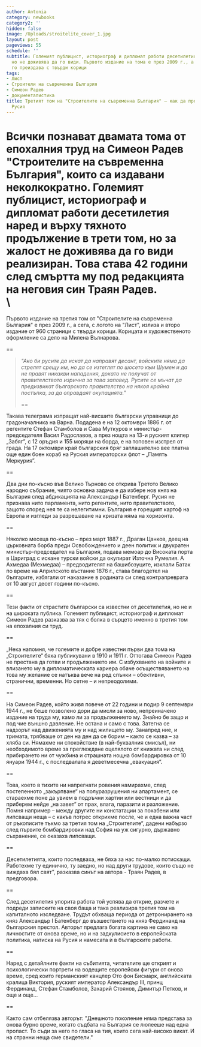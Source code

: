 ```yaml
---
author: Antonia
category: newbooks
category2: ''
hidden: false
image: /Uploads/stroitelite_cover_1.jpg
layout: post
pageviews: 55
schedule: ''
subtitle: Големият публицист, историограф и дипломат работи десетилетия върху него,
  но не доживява да го види. Първото издание на тома е през 2009 г., а сега "Лист"
  го преиздава с твърди корици
tags:
- Лист
- Строители на съвременна България
- Симеон Радев
- документалистика
title: Третият том на "Строителите на съвременна България" – как да противостоиш на
  Русия
---
```


Всички познават двамата тома от епохалния труд на Симеон Радев "Строителите на съвременна България", които са издавани неколкократно. Големият публицист, историограф и дипломат работи десетилетия наред и върху тяхното продължение в трети том, но за жалост не доживява да го види реализиран. Това става 42 години след смъртта му под редакцията на неговия син Траян Радев. \
\
==

Първото издание на третия том от "Строителите на съвременна България" е през 2009 г., а сега, с логото на "Лист", излиза и второ издание от 960 страници с твърди корици. Корицата и художественото оформление са дело на Милена Вълнарова.

\==

> *"Ако би русите да искат да направят десант, войските няма да стрелят срещу им, но да се изтеглят по шосето към Шумен и да не правят никакви нападения, докато не получат от правителството изрична за това заповед. Русите се мъчат да предизвикат българското правителство на някоя крайна постъпка, за да оправдаят окупацията."*
>
> \==

Такава телеграма изпращат най-висшите български управници до градоначалника на Варна. Подадена е на 12 октомври 1886 г. от регентите Стефан Стамболов и Сава Муткуров и министър-председателя Васил Радославов, а през нощта на 13-и руският клипер „Забяг”, с 12 оръдия и 155 моряци на борда, е на топовен изстрел от града. На 17 октомври край българския бряг заплашително вее платна още един боен кораб на Руския императорски флот – „Память Меркурия”. 

\==

Два дни по-късно във Велико Търново се открива Третото Велико народно събрание, чиято основна задача е да избере нов княз на България след абдикацията на Александър I Батенберг. Русия не признава нито парламента, нито регентите, нито правителството, защото според нея те са нелегитимни. България е горещият картоф на Европа и изгледи за разрешаване на кризата няма на хоризонта.

\==

Няколко месеца по-късно – през март 1887 г., Драган Цанков, деец на църковната борба преди Освобождението и деен политик и двукратен министър-председател на България, подава мемоар до Високата порта в Цариград с искане турски войски да окупират Източна Румелия. А Ахмедаа (Мехмедаа) – предводителят на башибозуците, изклали Батак по време на Априлското въстание 1876 г., става благодетел на българите, избягали от наказание в родината си след контрапреврата от 10 август десет години по-късно.

\==

Тези факти от страстите български са известни от десетилетия, но не и на широката публика. Големият публицист, историограф и дипломат Симеон Радев разказва за тях с болка в сърцето именно в третия том на епохалния си труд.

\==

„Нека напомня, че големите и добре известни първи два тома на „Строителите“ бяха публикувани в 1910 и 1911 г. Оттогава Симеон Радев не престана да готви и продължението им. С избухването на войните и влизането му в дипломатическата кариера обаче осъществяването на това му желание се натъква вече на ред спънки – обективни, странични, временни. Но сетне – и непреодолими. 

\==

На Симеон Радев, който живя повече от 22 години и подир 9 септември 1944 г., не беше позволено дори да мисли за ново, непреиначено издание на труда му, камо ли за продължението му. Знайно бе защо и под чие външно давление. Не остана и само с това. Затегна се надзорът над движенията му и над жилището му. Занапред ние, и тримата, трябваше от ден на ден да се борим – както се казва – за хляба си. Нямахме ни спокойствие (в най-буквалния смисъл), ни необходимото време за преглеждане оцелялото от книжата ни след прибирането ни от чужбина и страшната нощна бомбардировка от 10 януари 1944 г., с  последвалата я деветмесечна „евакуация“. 

\==

Това, което в тихите ни напрегнати ровения намирахме, след постепенното „закърпване“ на полуразрушения ни апартамент, се стараехме поне да увием в подръчни хартии или вестници и да приберем нейде „на завет“ от прах, влага, паразити и разложение. Помня например – между другите ни констатации за похабени или липсващи неща – с какъв потрес открихме после, че и една важна част от ръкописите тъкмо за третия том на „Строителите“, дадени набързо след първите бомбардировки над София на уж сигурно, държавно съхранение, се оказаха липсващи. 

\==

Десетилетията, които последваха, не бяха за нас по-малко потискащи. Работехме ту единично, ту заедно, но над други трудове, които също не виждаха бял свят”, разказва синът на автора - Траян Радев, в предговора. 

\==

След десетилетия упорита работа той успява да открие, разчете и подреди записките на своя баща и така реализира третия том на капиталното изследване. Трудът обхваща периода от детронирането на княз Александър I Батенберг до възшествието на княз Фердинанд на българския престол. Авторът предлага богата картина не само на личностите от онова време, но и на задкулисието в европейската политика, натиска на Русия и намесата ѝ в българските работи. 

\==

Наред с детайлните факти на събитията, читателите ще открият и психологически портрети на водещите европейски фигури от онова време, сред които германският канцлер Ото фон Бисмарк, английската кралица Виктория, руският император Александър III, принц Фердинанд, Стефан Стамболов, Захарий Стоянов, Димитър Петков, и още и още...

\==

Както сам отбелязва авторът: "Днешното поколение няма представа за онова бурно време, когато съдбата на България се люлееше над една пропаст. То съди за него по гласа на тия, които сега най-високо викат. И на странни неща сме свидетели."